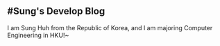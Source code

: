 #Sung's Develop Blog
---
I am Sung Huh from the Republic of Korea, and I am majoring Computer Engineering in HKU!~
